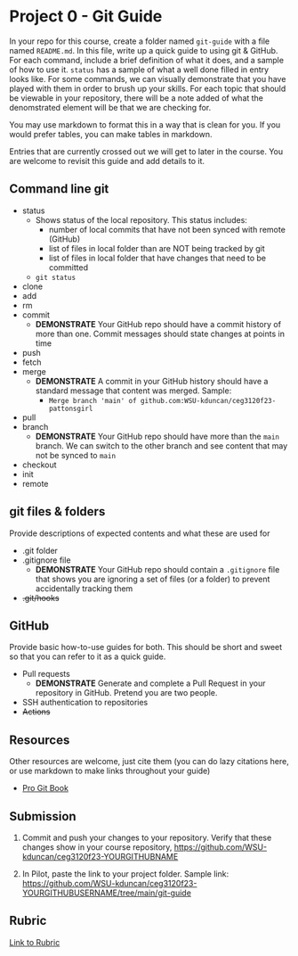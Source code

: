 # Project 0 - Git Guide

In your repo for this course, create a folder named `git-guide` with a file named `README.md`. In this file, write up a quick guide to using git & GitHub. For each command, include a brief definition of what it does, and a sample of how to use it. `status` has a sample of what a well done filled in entry looks like.  For some commands, we can visually demonstrate that you have played with them in order to brush up your skills.  For each topic that should be viewable in your repository, there will be a note added of what the denomstrated element will be that we are checking for.

You may use markdown to format this in a way that is clean for you.  If you would prefer tables, you can make tables in markdown.

Entries that are currently crossed out we will get to later in the course.  You are welcome to revisit this guide and add details to it.

## Command line git

- status
  - Shows status of the local repository. This status includes:
    - number of local commits that have not been synced with remote (GitHub)
    - list of files in local folder than are NOT being tracked by git
    - list of files in local folder that have changes that need to be committed
  - `git status`
- clone
- add
- rm
- commit
  - **DEMONSTRATE** Your GitHub repo should have a commit history of more than one.  Commit messages should state changes at points in time
- push
- fetch
- merge
  - **DEMONSTRATE** A commit in your GitHub history should have a standard message that content was merged.  Sample:
    - `Merge branch 'main' of github.com:WSU-kduncan/ceg3120f23-pattonsgirl`
- pull
- branch
  - **DEMONSTRATE** Your GitHub repo should have more than the `main` branch.  We can switch to the other branch and see content that may not be synced to `main`
- checkout
- init
- remote

## git files & folders

Provide descriptions of expected contents and what these are used for

- .git folder
- .gitignore file
  - **DEMONSTRATE** Your GitHub repo should contain a `.gitignore` file that shows you are ignoring a set of files (or a folder) to prevent accidentally tracking them
- ~~.git/hooks~~

## GitHub

Provide basic how-to-use guides for both.  This should be short and sweet so that you can refer to it as a quick guide.

- Pull requests
  - **DEMONSTRATE** Generate and complete a Pull Request in your repository in GitHub.  Pretend you are two people.
- SSH authentication to repositories
- ~~Actions~~

## Resources
Other resources are welcome, just cite them (you can do lazy citations here, or use markdown to make links throughout your guide)

- [Pro Git Book](https://git-scm.com/book/en/v2)

## Submission

1. Commit and push your changes to your repository. Verify that these changes show in your course repository, https://github.com/WSU-kduncan/ceg3120f23-YOURGITHUBNAME

2. In Pilot, paste the link to your project folder. Sample link: https://github.com/WSU-kduncan/ceg3120f23-YOURGITHUBUSERNAME/tree/main/git-guide

## Rubric

[Link to Rubric](Rubric.md)

